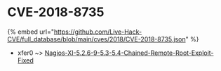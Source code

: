 # CVE-2018-8735
{% embed url="https://github.com/Live-Hack-CVE/full_database/blob/main/cves/2018/CVE-2018-8735.json" %}

* xfer0 ~> [Nagios-XI-5.2.6-9-5.3-5.4-Chained-Remote-Root-Exploit-Fixed](https://www.alice-snow.ru/2018/database/cve-2018-8735/nagios-xi-5.2.6-9-5.3-5.4-chained-remote-root-exploit-fixed-xfer0)
